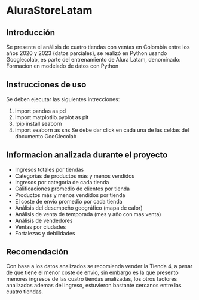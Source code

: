 # AluraStoreLatam
## Introducción 
Se presenta el análisis de cuatro tiendas con ventas en Colombia entre los años 2020 y 2023 (datos parciales), se
realizó en Python usando Googlecolab, es parte del entrenamiento de Alura Latam, denominado:
Formacion en modelado de datos con Python

## Instrucciones de uso
Se deben ejecutar las siguientes intrecciones:
1. import pandas as pd
2. import matplotlib.pyplot as plt
3. !pip install seaborn
4. import seaborn as sns
Se debe dar click en cada una de las celdas del documento GooGlecolab

## Informacion analizada durante el proyecto
* Ingresos totales por tiendas
* Categorías de productos más y menos vendidos
* Ingresos por categoria de cada tienda
* Calificaciones promedio de clientes por tienda
* Productos más y menos vendidos por tienda
* El coste de envio promedio por cada tienda
* Análisis del desempeño geográfico (mapa de calor)
* Análisis de venta de temporada (mes y año con mas venta)
* Análisis de vendedores
* Ventas por ciudades
* Fortalezas y debilidades

## Recomendación

Con base a los datos analizados se recomienda vender la Tienda 4, a pesar de que tiene el menor coste de
envio, sin embargo es la que presentó menores ingresos de las cuatro tiendas analizadas, los otros factores analizados
ademas del ingreso, estuvieron bastante cercanos entre las cuatro tiendas.
